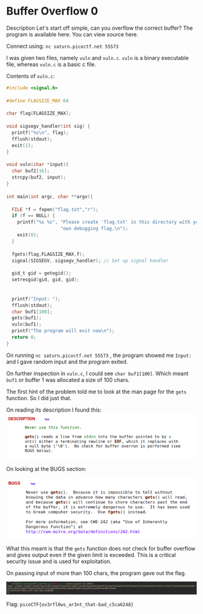 # Buffer Overflow 0  

Description
Let's start off simple, can you overflow the correct buffer? The program is available here. You can view source here.

Connect using:
`nc saturn.picoctf.net 55573`

I was given two files, namely `vuln` and `vuln.c`. 
`vuln` is a binary executable file, whereas `vuln.c` is a basic c file. 

Contents of `vuln.c`:
```C
#include <signal.h>

#define FLAGSIZE_MAX 64

char flag[FLAGSIZE_MAX];

void sigsegv_handler(int sig) {
  printf("%s\n", flag);
  fflush(stdout);
  exit(1);
}

void vuln(char *input){
  char buf2[16];
  strcpy(buf2, input);
}

int main(int argc, char **argv){

  FILE *f = fopen("flag.txt","r");
  if (f == NULL) {
    printf("%s %s", "Please create 'flag.txt' in this directory with your",
                    "own debugging flag.\n");
    exit(0);
  }

  fgets(flag,FLAGSIZE_MAX,f);
  signal(SIGSEGV, sigsegv_handler); // Set up signal handler

  gid_t gid = getegid();
  setresgid(gid, gid, gid);


  printf("Input: ");
  fflush(stdout);
  char buf1[100];
  gets(buf1);
  vuln(buf1);
  printf("The program will exit now\n");
  return 0;
}
```


On running `nc saturn.picoctf.net 55573` ,  the program showed me `Input: ` and I gave random input and the program exited. 

On further inspection in `vuln.c`, I could see `char buf1[100]`. Which meant `buf1` or buffer 1 was allocated a size of 100 chars. 

The first hint of the problem told me to look at the man page for the `gets` function.
So I did just that. 

On reading its description I found this: 
![buff_ovrflw_desc](assets/buff_ovrflw_desc.png)

On looking at the BUGS section: 

![buff_ovrflw_bugs](assets/buff_ovrflw_bugs.png)

What this meant is that the `gets` function does not check for buffer overflow and gives output even if the given limit is exceeded. This is a critical security issue and is used for exploitation. 

On passing input of more than 100 chars, the program gave out the flag. 

![buff_ovrflw_flag](assets/buff_ovrflw_flag.png)

Flag: `picoCTF{ov3rfl0ws_ar3nt_that-bad_c5ca6248}`